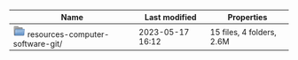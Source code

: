 | Name | Last modified | Properties |  
| ---- | ------------- | ---------- |  
| <a href="../../../../../../resources-computer-software-git" style='text-decoration: none; border-spacing: 0; border-width: 0;'><img class='file-icon' style='height: 22px;' src='../../../MechatronicBeing/images/tango-icon-library/32x32/places/folder.png'/>&nbsp;resources-computer-software-git/</a> | 2023-05-17 16:12 | 15 files, 4 folders, 2.6M |  

